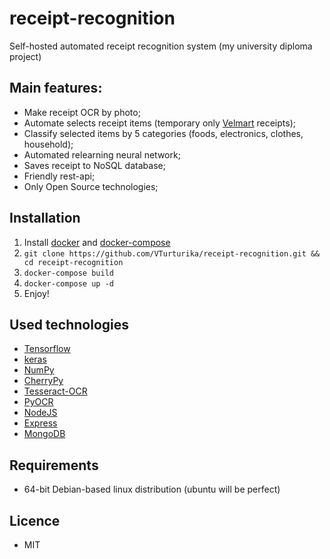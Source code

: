# receipt-recognition
Self-hosted automated receipt recognition system (my university diploma project)
## Main features:
* Make receipt OCR by photo;
* Automate selects receipt items (temporary only [Velmart](https://velmart.ua/ua/) receipts);
* Classify selected items by 5 categories (foods, electronics, clothes, household);
* Automated relearning neural network;
* Saves receipt to NoSQL database;
* Friendly rest-api;
* Only Open Source technologies;
## Installation
1. Install [docker](https://docs.docker.com/install/) and [docker-compose](https://docs.docker.com/compose/install/)
2. ``git clone https://github.com/VTurturika/receipt-recognition.git && cd receipt-recognition``
3. ``docker-compose build``
4. ``docker-compose up -d``
5. Enjoy!
## Used technologies
* [Tensorflow](https://tensorflow.org)
* [keras](https://keras.io)
* [NumPy](http://www.numpy.org/)
* [CherryPy](http://cherrypy.org/)
* [Tesseract-OCR](https://github.com/tesseract-ocr/tesseract)
* [PyOCR](https://github.com/openpaperwork/pyocr)
* [NodeJS](https://nodejs.org/en/)
* [Express](http://expressjs.com/)
* [MongoDB](https://www.mongodb.com/)
## Requirements
* 64-bit Debian-based linux distribution (ubuntu will be perfect)
## Licence
* MIT
